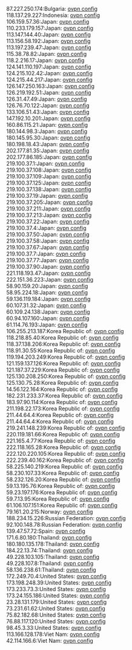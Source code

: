 87.227.250.174:Bulgaria: [ovpn config](vpn/87_227_250_174.ovpn)  
118.137.29.227:Indonesia: [ovpn config](vpn/118_137_29_227.ovpn)  
106.159.57.36:Japan: [ovpn config](vpn/106_159_57_36.ovpn)  
110.233.179.157:Japan: [ovpn config](vpn/110_233_179_157.ovpn)  
113.147.144.40:Japan: [ovpn config](vpn/113_147_144_40.ovpn)  
113.156.58.192:Japan: [ovpn config](vpn/113_156_58_192.ovpn)  
113.197.239.47:Japan: [ovpn config](vpn/113_197_239_47.ovpn)  
115.38.78.82:Japan: [ovpn config](vpn/115_38_78_82.ovpn)  
118.2.216.17:Japan: [ovpn config](vpn/118_2_216_17.ovpn)  
124.141.110.197:Japan: [ovpn config](vpn/124_141_110_197.ovpn)  
124.215.102.42:Japan: [ovpn config](vpn/124_215_102_42.ovpn)  
124.215.44.217:Japan: [ovpn config](vpn/124_215_44_217.ovpn)  
126.147.250.163:Japan: [ovpn config](vpn/126_147_250_163.ovpn)  
126.219.192.51:Japan: [ovpn config](vpn/126_219_192_51.ovpn)  
126.31.47.49:Japan: [ovpn config](vpn/126_31_47_49.ovpn)  
126.76.70.122:Japan: [ovpn config](vpn/126_76_70_122.ovpn)  
133.106.51.43:Japan: [ovpn config](vpn/133_106_51_43.ovpn)  
147.192.10.201:Japan: [ovpn config](vpn/147_192_10_201.ovpn)  
160.86.115.21:Japan: [ovpn config](vpn/160_86_115_21.ovpn)  
180.144.98.3:Japan: [ovpn config](vpn/180_144_98_3.ovpn)  
180.145.95.30:Japan: [ovpn config](vpn/180_145_95_30.ovpn)  
180.198.18.43:Japan: [ovpn config](vpn/180_198_18_43.ovpn)  
202.177.81.35:Japan: [ovpn config](vpn/202_177_81_35.ovpn)  
202.177.86.185:Japan: [ovpn config](vpn/202_177_86_185.ovpn)  
219.100.37.1:Japan: [ovpn config](vpn/219_100_37_1.ovpn)  
219.100.37.108:Japan: [ovpn config](vpn/219_100_37_108.ovpn)  
219.100.37.109:Japan: [ovpn config](vpn/219_100_37_109.ovpn)  
219.100.37.125:Japan: [ovpn config](vpn/219_100_37_125.ovpn)  
219.100.37.138:Japan: [ovpn config](vpn/219_100_37_138.ovpn)  
219.100.37.19:Japan: [ovpn config](vpn/219_100_37_19.ovpn)  
219.100.37.205:Japan: [ovpn config](vpn/219_100_37_205.ovpn)  
219.100.37.211:Japan: [ovpn config](vpn/219_100_37_211.ovpn)  
219.100.37.213:Japan: [ovpn config](vpn/219_100_37_213.ovpn)  
219.100.37.22:Japan: [ovpn config](vpn/219_100_37_22.ovpn)  
219.100.37.4:Japan: [ovpn config](vpn/219_100_37_4.ovpn)  
219.100.37.50:Japan: [ovpn config](vpn/219_100_37_50.ovpn)  
219.100.37.58:Japan: [ovpn config](vpn/219_100_37_58.ovpn)  
219.100.37.67:Japan: [ovpn config](vpn/219_100_37_67.ovpn)  
219.100.37.7:Japan: [ovpn config](vpn/219_100_37_7.ovpn)  
219.100.37.77:Japan: [ovpn config](vpn/219_100_37_77.ovpn)  
219.100.37.90:Japan: [ovpn config](vpn/219_100_37_90.ovpn)  
221.118.193.47:Japan: [ovpn config](vpn/221_118_193_47.ovpn)  
222.151.36.223:Japan: [ovpn config](vpn/222_151_36_223.ovpn)  
58.90.159.20:Japan: [ovpn config](vpn/58_90_159_20.ovpn)  
58.95.224.18:Japan: [ovpn config](vpn/58_95_224_18.ovpn)  
59.136.119.184:Japan: [ovpn config](vpn/59_136_119_184.ovpn)  
60.107.31.32:Japan: [ovpn config](vpn/60_107_31_32.ovpn)  
60.109.24.138:Japan: [ovpn config](vpn/60_109_24_138.ovpn)  
60.94.107.160:Japan: [ovpn config](vpn/60_94_107_160.ovpn)  
61.114.76.193:Japan: [ovpn config](vpn/61_114_76_193.ovpn)  
106.255.213.187:Korea Republic of: [ovpn config](vpn/106_255_213_187.ovpn)  
118.218.85.40:Korea Republic of: [ovpn config](vpn/118_218_85_40.ovpn)  
118.37.138.206:Korea Republic of: [ovpn config](vpn/118_37_138_206.ovpn)  
118.91.30.55:Korea Republic of: [ovpn config](vpn/118_91_30_55.ovpn)  
119.194.203.249:Korea Republic of: [ovpn config](vpn/119_194_203_249.ovpn)  
121.159.137.126:Korea Republic of: [ovpn config](vpn/121_159_137_126.ovpn)  
121.187.37.229:Korea Republic of: [ovpn config](vpn/121_187_37_229.ovpn)  
125.130.208.250:Korea Republic of: [ovpn config](vpn/125_130_208_250.ovpn)  
125.130.75.28:Korea Republic of: [ovpn config](vpn/125_130_75_28.ovpn)  
14.56.122.164:Korea Republic of: [ovpn config](vpn/14_56_122_164.ovpn)  
182.231.233.37:Korea Republic of: [ovpn config](vpn/182_231_233_37.ovpn)  
183.97.90.114:Korea Republic of: [ovpn config](vpn/183_97_90_114.ovpn)  
211.198.22.173:Korea Republic of: [ovpn config](vpn/211_198_22_173.ovpn)  
211.44.64.4:Korea Republic of: [ovpn config](vpn/211_44_64_4.ovpn)  
211.44.64.4:Korea Republic of: [ovpn config](vpn/211_44_64_4.ovpn)  
219.241.148.239:Korea Republic of: [ovpn config](vpn/219_241_148_239.ovpn)  
220.119.181.66:Korea Republic of: [ovpn config](vpn/220_119_181_66.ovpn)  
221.165.4.77:Korea Republic of: [ovpn config](vpn/221_165_4_77.ovpn)  
222.118.165.28:Korea Republic of: [ovpn config](vpn/222_118_165_28.ovpn)  
222.120.220.105:Korea Republic of: [ovpn config](vpn/222_120_220_105.ovpn)  
222.239.40.162:Korea Republic of: [ovpn config](vpn/222_239_40_162.ovpn)  
58.225.140.219:Korea Republic of: [ovpn config](vpn/58_225_140_219.ovpn)  
58.230.107.33:Korea Republic of: [ovpn config](vpn/58_230_107_33.ovpn)  
58.232.126.20:Korea Republic of: [ovpn config](vpn/58_232_126_20.ovpn)  
59.13.195.76:Korea Republic of: [ovpn config](vpn/59_13_195_76.ovpn)  
59.23.197.176:Korea Republic of: [ovpn config](vpn/59_23_197_176.ovpn)  
59.7.13.95:Korea Republic of: [ovpn config](vpn/59_7_13_95.ovpn)  
61.106.107.151:Korea Republic of: [ovpn config](vpn/61_106_107_151.ovpn)  
79.161.20.215:Norway: [ovpn config](vpn/79_161_20_215.ovpn)  
188.234.15.226:Russian Federation: [ovpn config](vpn/188_234_15_226.ovpn)  
92.100.148.78:Russian Federation: [ovpn config](vpn/92_100_148_78.ovpn)  
139.47.57.72:Spain: [ovpn config](vpn/139_47_57_72.ovpn)  
171.6.80.180:Thailand: [ovpn config](vpn/171_6_80_180.ovpn)  
180.180.135.178:Thailand: [ovpn config](vpn/180_180_135_178.ovpn)  
184.22.13.74:Thailand: [ovpn config](vpn/184_22_13_74.ovpn)  
49.228.103.105:Thailand: [ovpn config](vpn/49_228_103_105.ovpn)  
49.228.107.8:Thailand: [ovpn config](vpn/49_228_107_8.ovpn)  
58.136.238.61:Thailand: [ovpn config](vpn/58_136_238_61.ovpn)  
172.249.70.4:United States: [ovpn config](vpn/172_249_70_4.ovpn)  
173.198.248.39:United States: [ovpn config](vpn/173_198_248_39.ovpn)  
173.233.73.3:United States: [ovpn config](vpn/173_233_73_3.ovpn)  
173.24.155.186:United States: [ovpn config](vpn/173_24_155_186.ovpn)  
23.28.131.179:United States: [ovpn config](vpn/23_28_131_179.ovpn)  
73.231.61.62:United States: [ovpn config](vpn/73_231_61_62.ovpn)  
75.82.182.68:United States: [ovpn config](vpn/75_82_182_68.ovpn)  
76.88.117.120:United States: [ovpn config](vpn/76_88_117_120.ovpn)  
98.45.3.33:United States: [ovpn config](vpn/98_45_3_33.ovpn)  
113.166.128.178:Viet Nam: [ovpn config](vpn/113_166_128_178.ovpn)  
42.114.166.6:Viet Nam: [ovpn config](vpn/42_114_166_6.ovpn)  
